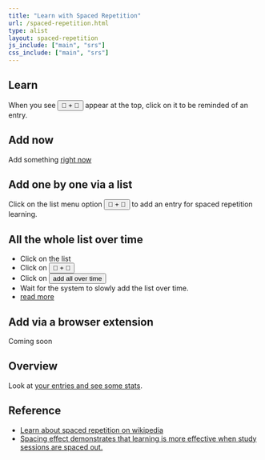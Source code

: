 ```yaml
---
title: "Learn with Spaced Repetition"
url: /spaced-repetition.html
type: alist
layout: spaced-repetition
js_include: ["main", "srs"]
css_include: ["main", "srs"]
---
```

## Learn
When you see <button class="br3">🧠 + 💪</button> appear at the top, click on it to be reminded of an entry.

## Add now

Add something  <a class="link underline" href="/spaced-repetition.html#/add">right now</a>

## Add one by one via a list
Click on the list menu option <button class="br3">🧠 + 💪</button> to add an entry for spaced repetition learning.

## All the whole list over time
- Click on the list
- Click on <button class="br3">🧠 + 💪</button>
- Click on <button class="br3">add all over time</button>
- Wait for the system to slowly add the list over time.
- <a class="link underline" href="/faq/add-a-list-overtime-for-spaced-learning.html">read more</a>

## Add via a browser extension
Coming soon

## Overview
Look at <a class="link underline" href="/spaced-repetition.html#/overview">your entries and see some stats</a>.



## Reference
- [Learn about spaced repetition on wikipedia](https://en.wikipedia.org/wiki/Spaced_repetition)
- [Spacing effect demonstrates that learning is more effective when study sessions are spaced out.](https://en.wikipedia.org/wiki/Spacing_effect)

